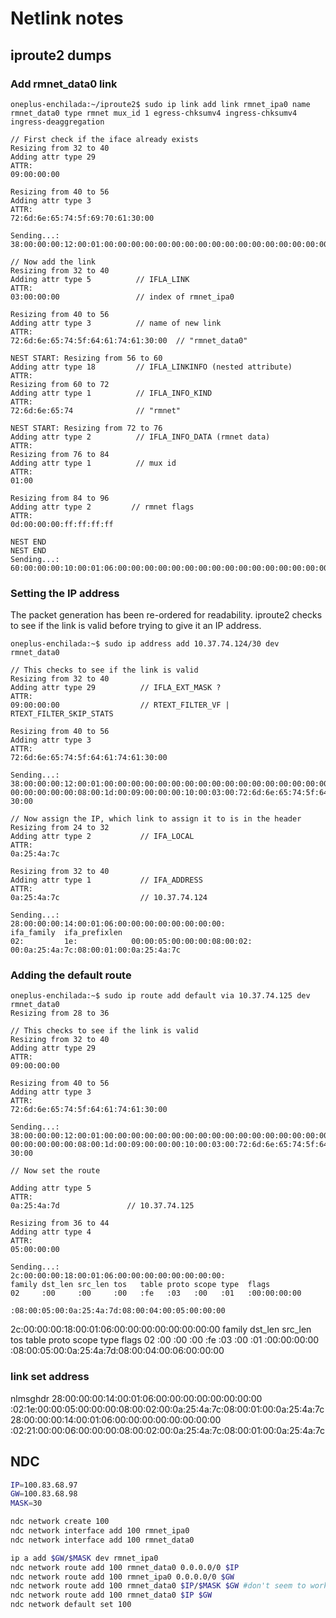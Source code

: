 # Netlink notes

## iproute2 dumps

### Add rmnet_data0 link

```text
oneplus-enchilada:~/iproute2$ sudo ip link add link rmnet_ipa0 name rmnet_data0 type rmnet mux_id 1 egress-chksumv4 ingress-chksumv4 ingress-deaggregation

// First check if the iface already exists
Resizing from 32 to 40
Adding attr type 29
ATTR:
09:00:00:00

Resizing from 40 to 56
Adding attr type 3
ATTR:
72:6d:6e:65:74:5f:69:70:61:30:00

Sending...:
38:00:00:00:12:00:01:00:00:00:00:00:00:00:00:00:00:00:00:00:00:00:00:00:00:00:00:00:00:00:00:00:08:00:1d:00:09:00:00:00:0f:00:03:00:72:6d:6e:65:74:5f:69:70:61:30:00:00

// Now add the link
Resizing from 32 to 40
Adding attr type 5          // IFLA_LINK
ATTR:
03:00:00:00                 // index of rmnet_ipa0

Resizing from 40 to 56
Adding attr type 3          // name of new link
ATTR:
72:6d:6e:65:74:5f:64:61:74:61:30:00  // "rmnet_data0"

NEST START: Resizing from 56 to 60
Adding attr type 18         // IFLA_LINKINFO (nested attribute)
ATTR:
Resizing from 60 to 72
Adding attr type 1          // IFLA_INFO_KIND
ATTR:
72:6d:6e:65:74              // "rmnet"

NEST START: Resizing from 72 to 76
Adding attr type 2          // IFLA_INFO_DATA (rmnet data)
ATTR:
Resizing from 76 to 84
Adding attr type 1          // mux id
ATTR:
01:00

Resizing from 84 to 96
Adding attr type 2         // rmnet flags
ATTR:
0d:00:00:00:ff:ff:ff:ff

NEST END
NEST END
Sending...:
60:00:00:00:10:00:01:06:00:00:00:00:00:00:00:00:00:00:00:00:00:00:00:00:00:00:00:00:00:00:00:00:08:00:05:00:03:00:00:00:10:00:03:00:72:6d:6e:65:74:5f:64:61:74:61:30:00:28:00:12:00:09:00:01:00:72:6d:6e:65:74:00:00:00:18:00:02:00:06:00:01:00:01:00:00:00:0c:00:02:00:0d:00:00:00:ff:ff:ff:ff
```

### Setting the IP address

The packet generation has been re-ordered for readability. iproute2
checks to see if the link is valid before trying to give it an IP
address.

```text
oneplus-enchilada:~$ sudo ip address add 10.37.74.124/30 dev rmnet_data0

// This checks to see if the link is valid
Resizing from 32 to 40
Adding attr type 29          // IFLA_EXT_MASK ?
ATTR:
09:00:00:00                  // RTEXT_FILTER_VF | RTEXT_FILTER_SKIP_STATS

Resizing from 40 to 56
Adding attr type 3
ATTR:
72:6d:6e:65:74:5f:64:61:74:61:30:00

Sending...:
38:00:00:00:12:00:01:00:00:00:00:00:00:00:00:00:00:00:00:00:00:00:00:00:00:00:00:
00:00:00:00:00:08:00:1d:00:09:00:00:00:10:00:03:00:72:6d:6e:65:74:5f:64:61:74:61:
30:00

// Now assign the IP, which link to assign it to is in the header
Resizing from 24 to 32
Adding attr type 2           // IFA_LOCAL
ATTR:
0a:25:4a:7c

Resizing from 32 to 40
Adding attr type 1           // IFA_ADDRESS
ATTR:
0a:25:4a:7c                  // 10.37.74.124

Sending...:
28:00:00:00:14:00:01:06:00:00:00:00:00:00:00:00:
ifa_family  ifa_prefixlen
02:         1e:            00:00:05:00:00:00:08:00:02:
00:0a:25:4a:7c:08:00:01:00:0a:25:4a:7c
```

### Adding the default route

```text
oneplus-enchilada:~$ sudo ip route add default via 10.37.74.125 dev rmnet_data0
Resizing from 28 to 36

// This checks to see if the link is valid
Resizing from 32 to 40
Adding attr type 29
ATTR:
09:00:00:00

Resizing from 40 to 56
Adding attr type 3
ATTR:
72:6d:6e:65:74:5f:64:61:74:61:30:00 

Sending...:
38:00:00:00:12:00:01:00:00:00:00:00:00:00:00:00:00:00:00:00:00:00:00:00:00:00:00:
00:00:00:00:00:08:00:1d:00:09:00:00:00:10:00:03:00:72:6d:6e:65:74:5f:64:61:74:61:
30:00 

// Now set the route

Adding attr type 5
ATTR:
0a:25:4a:7d               // 10.37.74.125

Resizing from 36 to 44
Adding attr type 4
ATTR:
05:00:00:00 

Sending...:
2c:00:00:00:18:00:01:06:00:00:00:00:00:00:00:00:
family dst_len src_len tos   table proto scope type  flags
02     :00     :00     :00   :fe   :03   :00   :01   :00:00:00:00

:08:00:05:00:0a:25:4a:7d:08:00:04:00:05:00:00:00 
```

2c:00:00:00:18:00:01:06:00:00:00:00:00:00:00:00
family dst_len src_len tos   table proto scope type  flags
02     :00     :00     :00   :fe   :03   :00   :01   :00:00:00:00
:08:00:05:00:0a:25:4a:7d:08:00:04:00:06:00:00:00

### link set address

nlmsghdr
28:00:00:00:14:00:01:06:00:00:00:00:00:00:00:00  :02:1e:00:00:05:00:00:00:08:00:02:00:0a:25:4a:7c:08:00:01:00:0a:25:4a:7c
28:00:00:00:14:00:01:06:00:00:00:00:00:00:00:00  :02:21:00:00:06:00:00:00:08:00:02:00:0a:25:4a:7c:08:00:01:00:0a:25:4a:7c

## NDC

```sh
IP=100.83.68.97
GW=100.83.68.98
MASK=30

ndc network create 100
ndc network interface add 100 rmnet_ipa0
ndc network interface add 100 rmnet_data0

ip a add $GW/$MASK dev rmnet_ipa0
ndc network route add 100 rmnet_data0 0.0.0.0/0 $IP
ndc network route add 100 rmnet_ipa0 0.0.0.0/0 $GW
ndc network route add 100 rmnet_data0 $IP/$MASK $GW #don't seem to work? not needed?
ndc network route add 100 rmnet_data0 $IP $GW
ndc network default set 100
```
